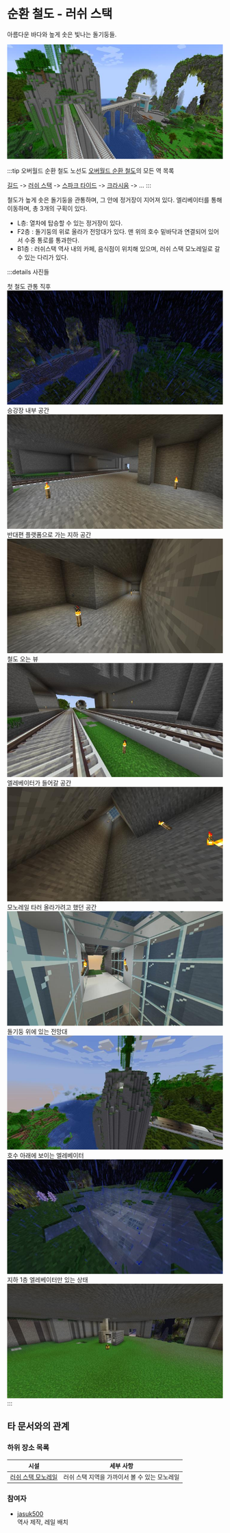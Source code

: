 # 순환 철도 - 러쉬 스택

아름다운 바다와 높게 솟은 빛나는 돌기둥들.

![asdf](../../asset/buildings/ocr_lush_stack/main.jpg)

<!-- tag_target_open:frame:overworld_circular_rail -->
:::tip 오버월드 순환 철도 노선도
[오버월드 순환 철도](overworld_circular_railway.md)의 모든 역 목록

[길드](ocr_the_guild.md) -> [러쉬 스택](ocr_lush_stack.md) -> [스파크 타이드](ocr_spark_tide.md) -> [크라시움](ocr_cratium.md) -> ...
:::
<!-- tag_close -->

철도가 높게 솟은 돌기둥을 관통하며, 그 안에 정거장이 지어져 있다. 
엘리베이터를 통해 이동하며, 총 3개의 구획이 있다. 
- L층: 열차에 탑승할 수 있는 정거장이 있다. 
- F2층 : 돌기둥의 위로 올라가 전망대가 있다. 맨 위의 호수 밑바닥과 연결되어 있어서 수중 통로를 통과한다.
- B1층 : 러쉬스택 역사 내의 카페, 음식점이 위치해 있으며, 러쉬 스택 모노레일로 갈 수 있는 다리가 있다.

:::details 사진들

첫 철도 관통 직후  
![asdf](../../asset/buildings/ocr_lush_stack/init1.jpg)
승강장 내부 공간  
![asdf](../../asset/buildings/ocr_lush_stack/init2.jpg)
반대편 플랫폼으로 가는 지하 공간  
![asdf](../../asset/buildings/ocr_lush_stack/init3.jpg)
철도 오는 뷰  
![asdf](../../asset/buildings/ocr_lush_stack/init4.jpg)
엘레베이터가 들어갈 공간  
![asdf](../../asset/buildings/ocr_lush_stack/init5.jpg)
모노레일 타러 올라가려고 했던 공간  
![asdf](../../asset/buildings/ocr_lush_stack/init6.jpg)
돌기둥 위에 있는 전망대  
![asdf](../../asset/buildings/ocr_lush_stack/init7.jpg)
호수 아래에 보이는 엘레베이터  
![asdf](../../asset/buildings/ocr_lush_stack/init8.jpg)
지하 1층 엘레베이터만 있는 상태  
![asdf](../../asset/buildings/ocr_lush_stack/init9.jpg)
:::

## 타 문서와의 관계
<!-- ### 상위 장소 -->
<!-- tag_source_open:link_list:child_spot -->
<!-- tag_close -->

<!-- ### 하위 장소 목록 -->
<!-- tag_target_open:reverse_link_list:child_spot -->
<!-- tag_arg:preset:spots_inside -->
### 하위 장소 목록
|시설|세부 사항|
|---|---|
|[러쉬 스택 모노레일](lush_stack_monorail.md)|러쉬 스택 지역을 가까이서 볼 수 있는 모노레일|
<!-- tag_close -->


<!-- 보유 시설 목록 -->
<!-- tag_target_open:reverse_link_list:building_spot -->
<!-- tag_arg:preset:systems_inside -->
<!-- tag_close -->

### 참여자
<!-- tag_source_open:link_list:member_contribute -->
- [jasuk500](../members/jasuk500.md)  
역사 제작, 레일 배치
<!-- tag_close-->